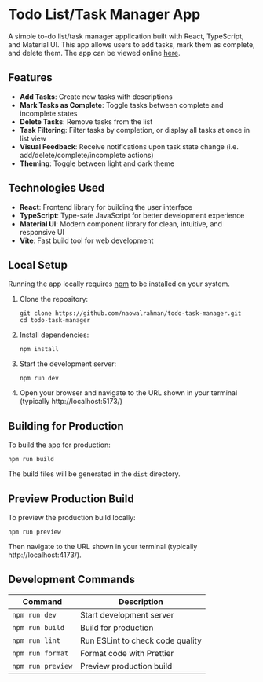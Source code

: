 # Todo List/Task Manager App

A simple to-do list/task manager application built with React, TypeScript, and Material UI. This app allows users to add tasks, mark them as complete, and delete them. The app can be viewed online [here](https://naowalrahman.rocks/todo-task-manager).

## Features

- **Add Tasks**: Create new tasks with descriptions
- **Mark Tasks as Complete**: Toggle tasks between complete and incomplete states
- **Delete Tasks**: Remove tasks from the list
- **Task Filtering**: Filter tasks by completion, or display all tasks at once in list view
- **Visual Feedback**: Receive notifications upon task state change (i.e. add/delete/complete/incomplete actions)
- **Theming**: Toggle between light and dark theme

## Technologies Used

- **React**: Frontend library for building the user interface
- **TypeScript**: Type-safe JavaScript for better development experience
- **Material UI**: Modern component library for clean, intuitive, and responsive UI
- **Vite**: Fast build tool for web development

## Local Setup

Running the app locally requires [npm](https://docs.npmjs.com/downloading-and-installing-node-js-and-npm) to be installed on your system.

1. Clone the repository:

   ```
   git clone https://github.com/naowalrahman/todo-task-manager.git
   cd todo-task-manager
   ```

2. Install dependencies:

   ```
   npm install
   ```

3. Start the development server:

   ```
   npm run dev
   ```

4. Open your browser and navigate to the URL shown in your terminal (typically http://localhost:5173/)

## Building for Production

To build the app for production:

```
npm run build
```

The build files will be generated in the `dist` directory.

## Preview Production Build

To preview the production build locally:

```
npm run preview
```

Then navigate to the URL shown in your terminal (typically http://localhost:4173/).

## Development Commands

| Command           | Description                      |
| ----------------- | -------------------------------- |
| `npm run dev`     | Start development server         |
| `npm run build`   | Build for production             |
| `npm run lint`    | Run ESLint to check code quality |
| `npm run format`  | Format code with Prettier        |
| `npm run preview` | Preview production build         |
